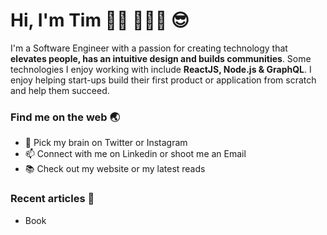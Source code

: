 # Hi, I'm Tim 👨🏻‍ 👨🏻‍💻 😎
<p> I'm a Software Engineer with a passion for creating technology that <strong>elevates people, has an intuitive design and builds communities</strong>. 
Some technologies I enjoy working with include <strong>ReactJS, Node.js & GraphQL</strong>. 
I enjoy helping start-ups build their first product or application from scratch and help them succeed. </p>

### Find me on the web 🌏
- 🧠 Pick my brain on Twitter or Instagram
- 📫 Connect with me on Linkedin or shoot me an Email
- 📚 Check out my website or my latest reads

### Recent articles 🌱
- Book
